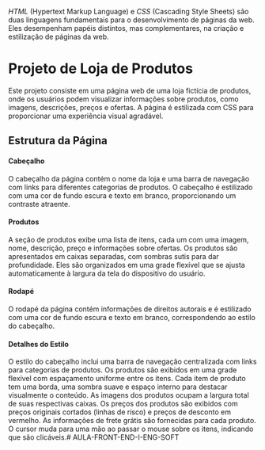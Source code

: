 *HTML* (Hypertext Markup Language) e *CSS* (Cascading Style Sheets) são duas linguagens fundamentais para o desenvolvimento de páginas da web. Eles desempenham papéis distintos, mas complementares, na criação e estilização de páginas da web. 

# Projeto de Loja de Produtos

Este projeto consiste em uma página web de uma loja fictícia de produtos, onde os usuários podem visualizar informações sobre produtos, como imagens, descrições, preços e ofertas. A página é estilizada com CSS para proporcionar uma experiência visual agradável.

## Estrutura da Página

#### Cabeçalho
O cabeçalho da página contém o nome da loja e uma barra de navegação com links para diferentes categorias de produtos. O cabeçalho é estilizado com uma cor de fundo escura e texto em branco, proporcionando um contraste atraente.

#### Produtos
A seção de produtos exibe uma lista de itens, cada um com uma imagem, nome, descrição, preço e informações sobre ofertas. Os produtos são apresentados em caixas separadas, com sombras sutis para dar profundidade. Eles são organizados em uma grade flexível que se ajusta automaticamente à largura da tela do dispositivo do usuário.

#### Rodapé
O rodapé da página contém informações de direitos autorais e é estilizado com uma cor de fundo escura e texto em branco, correspondendo ao estilo do cabeçalho.

#### Detalhes do Estilo
O estilo do cabeçalho inclui uma barra de navegação centralizada com links para categorias de produtos.
Os produtos são exibidos em uma grade flexível com espaçamento uniforme entre os itens.
Cada item de produto tem uma borda, uma sombra suave e espaço interno para destacar visualmente o conteúdo.
As imagens dos produtos ocupam a largura total de suas respectivas caixas.
Os preços dos produtos são exibidos com preços originais cortados (linhas de risco) e preços de desconto em vermelho.
As informações de frete grátis são fornecidas para cada produto.
O cursor muda para uma mão ao passar o mouse sobre os itens, indicando que são clicáveis.#   A U L A - F R O N T - E N D - I - E N G - S O F T  
 